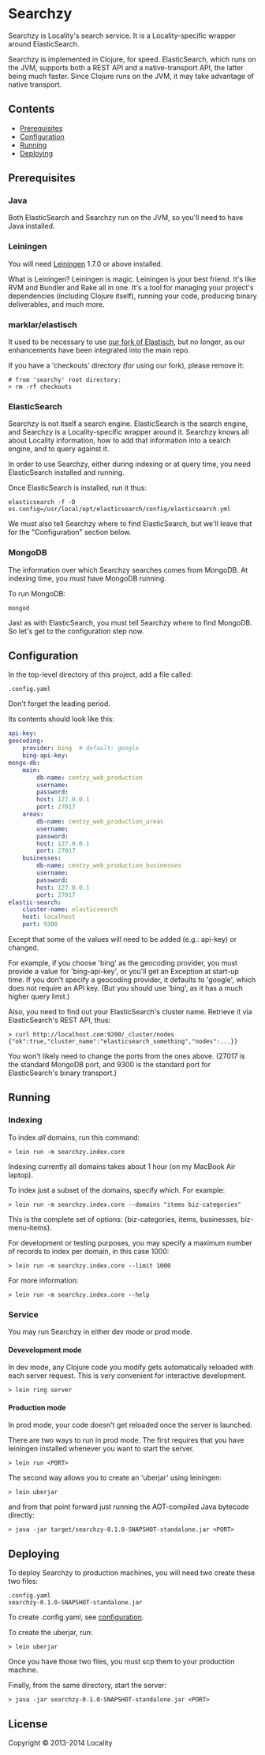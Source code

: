 # Searchzy

Searchzy is Locality's search service.  It is a Locality-specific
wrapper around ElasticSearch.

Searchzy is implemented in Clojure, for speed.  ElasticSearch, which
runs on the JVM, supports both a REST API and a native-transport API,
the latter being much faster.  Since Clojure runs on the JVM, it may
take advantage of native transport.


## Contents

* [Prerequisites][1]
* [Configuration][2]
* [Running][3]
* [Deploying][4]

[1]: #prereqs
[2]: #config
[3]: #run
[4]: #deploy

## <a name="prereqs"></a>Prerequisites

### Java

Both ElasticSearch and Searchzy run on the JVM, so you'll need to have
Java installed.


### Leiningen

You will need [Leiningen][5] 1.7.0 or above installed.

[5]: https://github.com/technomancy/leiningen

What is Leiningen?  Leiningen is magic.  Leiningen is your best
friend.  It's like RVM and Bundler and Rake all in one.  It's a tool
for managing your project's dependencies (including Clojure itself),
running your code, producing binary deliverables, and much more.


### marklar/elastisch

It used to be necessary to use [our fork of Elastisch][10], but no
longer, as our enhancements have been integrated into the main repo.

[10]: https://github.com/marklar/elastisch

If you have a 'checkouts' directory (for using our fork), please
remove it:

```
# from 'searchy' root directory:
> rm -rf checkouts
```


### ElasticSearch

Searchzy is not itself a search engine.  ElasticSearch is the search
engine, and Searchzy is a Locality-specific wrapper around it.
Searchzy knows all about Locality information, how to add that
information into a search engine, and to query against it.

In order to use Searchzy, either during indexing or at query time, you
need ElasticSearch installed and running.

Once ElasticSearch is installed, run it thus:

    elasticsearch -f -D es.config=/usr/local/opt/elasticsearch/config/elasticsearch.yml

We must also tell Searchzy where to find ElasticSearch, but we'll
leave that for the "Configuration" section below.

### MongoDB

The information over which Searchzy searches comes from MongoDB.  At
indexing time, you must have MongoDB running.

To run MongoDB:

    mongod

Jast as with ElasticSearch, you must tell Searchzy where to find
MongoDB.  So let's get to the configuration step now.


## <a name="config"></a>Configuration

In the top-level directory of this project, add a file called:

    .config.yaml

Don't forget the leading period.

Its contents should look like this:

```yaml
api-key:
geocoding:
    provider: bing  # default: google
    bing-api-key: 
mongo-db:
    main:
        db-name: centzy_web_production
        username:
        password: 
        host: 127.0.0.1
        port: 27017
    areas:
        db-name: centzy_web_production_areas
        username:
        password: 
        host: 127.0.0.1
        port: 27017
    businesses:
        db-name: centzy_web_production_businesses
        username:
        password: 
        host: 127.0.0.1
        port: 27017
elastic-search:
    cluster-name: elasticsearch
    host: localhost
    port: 9300
```

Except that some of the values will need to be added (e.g.: api-key) or
changed.

For example, if you choose 'bing' as the geocoding provider, you must
provide a value for 'bing-api-key', or you'll get an Exception at
start-up time.  If you don't specify a geocoding provider, it defaults
to 'google', which does not require an API key.  (But you should use
'bing', as it has a much higher query limit.)

Also, you need to find out your ElasticSearch's cluster name. Retrieve
it via ElasticSearch's REST API, thus:

```
> curl http://localhost.com:9200/_cluster/nodes
{"ok":true,"cluster_name":"elasticsearch_something","nodes":...}}
```

You won't likely need to change the ports from the ones above.  (27017
is the standard MongoDB port, and 9300 is the standard port for
ElasticSearch's binary transport.)


## <a name="run"></a>Running

### Indexing

To index *all* domains, run this command:

    > lein run -m searchzy.index.core

Indexing currently all domains takes about 1 hour (on my MacBook Air
laptop).

To index just a subset of the domains, specify which.  For example:

    > lein run -m searchzy.index.core --domains "items biz-categories"

This is the complete set of options: {biz-categories, items,
businesses, biz-menu-items}.

For development or testing purposes, you may specify a maximum
number of records to index per domain, in this case 1000:

    > lein run -m searchzy.index.core --limit 1000

For more information:

    > lein run -m searchzy.index.core --help

### Service

You may run Searchzy in either dev mode or prod mode.

#### Devevelopment mode

In dev mode, any Clojure code you modify gets automatically reloaded
with each server request.  This is very convenient for interactive
development.

    > lein ring server

#### Production mode

In prod mode, your code doesn't get reloaded once the server is
launched.

There are two ways to run in prod mode.  The first requires that you
have leiningen installed whenever you want to start the server.

    > lein run <PORT>

The second way allows you to create an 'uberjar' using leiningen:

    > lein uberjar

and from that point forward just running the AOT-compiled Java bytecode
directly:

    > java -jar target/searchzy-0.1.0-SNAPSHOT-standalone.jar <PORT>

## <a name="deploy"></a>Deploying

To deploy Searchzy to production machines, you will need two create
these two files:

```
.config.yaml
searchzy-0.1.0-SNAPSHOT-standalone.jar
```

To create .config.yaml, see [configuration][2].

To create the uberjar, run:

    > lein uberjar

Once you have those two files, you must scp them to your production
machine.

Finally, from the same directory, start the server:

    > java -jar searchzy-0.1.0-SNAPSHOT-standalone.jar <PORT>

## License

Copyright © 2013-2014 Locality
